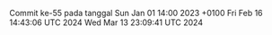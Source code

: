 Commit ke-55 pada tanggal Sun Jan 01 14:00 2023 +0100
Fri Feb 16 14:43:06 UTC 2024
Wed Mar 13 23:09:41 UTC 2024
